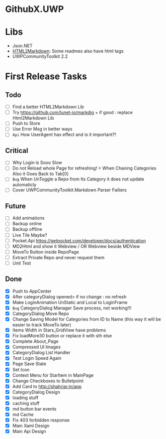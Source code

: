 # GithubX.UWP

# Libs

* Json.NET
* [HTML2Markdown](https://github.com/baynezy/Html2Markdown): Some readmes also have html tags
* UWPCommunityToolkit 2.2

# First Release Tasks

## Todo
- [ ] Find a better HTML2Markdown Lib
- [ ] Try https://github.com/lunet-io/markdig + if good : replace Html2Markdown Lib
- [ ] Push to Store
- [ ] Use Error Msg in better ways
- [ ] `Api` How UserAgent has effect and is it important?!

## Critical
- [ ] Why Login is Sooo Slow
- [ ] Do not Reload whole Page for refreshing! > When Chaning Categories Also it Goes Back to Tab[0]
- [ ] `Bug` When UnToggle a Repo from Its Category it does not update automaticly
- [ ] Cover UWPCommunityToolkit.Markdown Parser Failiers

## Future
- [ ] Add animations
- [ ] Backup online
- [ ] Backup offline
- [ ] Live Tile Maybe?
- [ ] Pocket.Api https://getpocket.com/developer/docs/authentication
- [ ] MD2Html and show it Webview / OR Webview beside MDView
- [ ] MoveTo Button inside RepoPage
- [ ] Extract Private Repo and never request them
- [ ] Unit Test

## Done
- [x] Push to AppCenter
- [x] After categoryDialog opened> if no change : no refresh
- [x] Make LoginAnimation UnStatic and Local to LoginFrame
- [x] `Bug` CategoryDialog Manager Save process, not working!!!
- [x] CategoryDialog Move Repo
- [x] Change Saving Model for Categories from ID to Name (this way it will be easier to track MoveTo later)
- [x]  Items Width in Stars_GridView have problems
- [x] Fix loadMore30 button or replace it with sth else
- [x] Complete About_Page
- [x] Compressed UI Images  
- [x] CategoryDialog List Handler
- [x] Test Login Speed Again
- [x] Page Save State
- [x] Set Icon
- [x] Context Menu for StarItem in MainPage
- [x] Change Checkboxes to Bulletpoint
- [x] Add Card to http://shahriar.in/app
- [x] CategoryDialog Design
- [x] loading stuff
- [x] caching stuff
- [x] md button bar events
- [x] md Cache
- [x] Fix 403 forbidden response
- [x] Main Xaml Design
- [x] Main Api Design